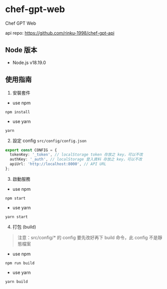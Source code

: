 # chef-gpt-web

Chef GPT Web

api repo: https://github.com/rinku-1998/chef-gpt-api

## Node 版本

- Node.js v18.19.0


## 使用指南

1. 安裝套件

- use npm
```shell
npm install
```

- use yarn
```shell
yarn
```

2. 設定 config
`src/config/config.json`

```ts
export const CONFIG = {
  tokenKey: '_token', // localStorage token 存放之 key，可以不改
  authKey: '_auth', // localStorage 登入資料 存放之 key，可以不改
  apiUrl: 'http://localhost:8000', // API URL
};
```

3. 啟動服務

- use npm
```shell
npm start
```

- use yarn
```shell
yarn start
```

4. 打包 (build)
> 注意：src/config/* 的 config 要先改好再下 build 命令，此 config 不是靜態檔案

- use npm
```shell
npm run build
```

- use yarn
```shell
yarn build
```
